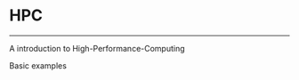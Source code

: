 # HPC
--------------------------
  A introduction to High-Performance-Computing
  
  Basic examples
